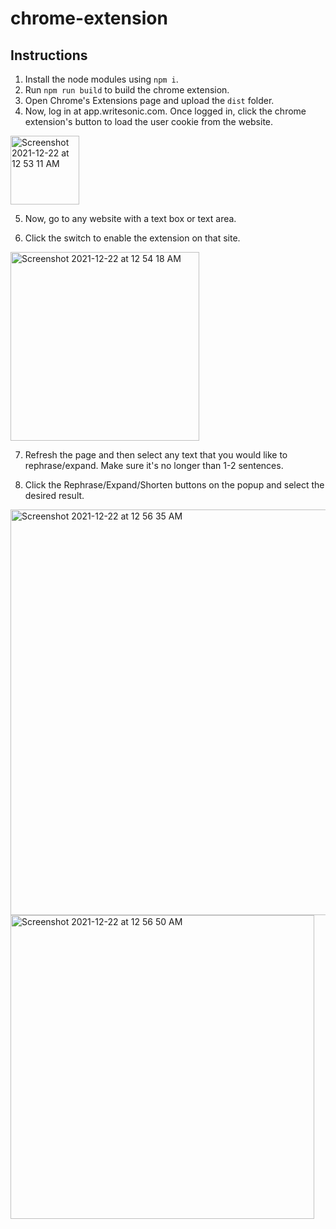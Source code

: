 # chrome-extension

## Instructions
1. Install the node modules using `npm i`.
2. Run `npm run build` to build the chrome extension.
3. Open Chrome's Extensions page and upload the `dist` folder.
4. Now, log in at app.writesonic.com. Once logged in, click the chrome extension's button to load the user cookie from the website.

<img width="110" alt="Screenshot 2021-12-22 at 12 53 11 AM" src="https://user-images.githubusercontent.com/32533774/146986229-a4183cce-e90b-4051-8fe0-77b108d16467.png">

5. Now, go to any website with a text box or text area.


7. Click the switch to enable the extension on that site.
<img width="302" alt="Screenshot 2021-12-22 at 12 54 18 AM" src="https://user-images.githubusercontent.com/32533774/146986349-2683756e-7d43-4236-b7a5-28be4dee41dc.png">

7. Refresh the page and then select any text that you would like to rephrase/expand. Make sure it's no longer than 1-2 sentences.


9. Click the Rephrase/Expand/Shorten buttons on the popup and select the desired result.

<img width="649" alt="Screenshot 2021-12-22 at 12 56 35 AM" src="https://user-images.githubusercontent.com/32533774/146986557-b58b4b74-b5b3-404c-804b-706d74c11e3f.png">

<img width="486" alt="Screenshot 2021-12-22 at 12 56 50 AM" src="https://user-images.githubusercontent.com/32533774/146986587-a1d6b7fe-c4f9-43ea-98c5-d329d5781519.png">

